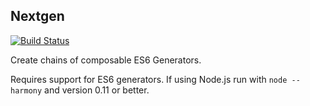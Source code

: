 ## Nextgen
[![Build Status](https://secure.travis-ci.org/kevinbeaty/nextgen.svg)](http://travis-ci.org/kevinbeaty/nextgen)

Create chains of composable ES6 Generators.

Requires support for ES6 generators.  If using Node.js run with `node --harmony` and version 0.11 or better.
